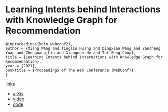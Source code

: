 # Learning Intents behind Interactions with Knowledge Graph for Recommendation

```
@inproceedings{kgin_webconf21,
author = {Xiang Wang and Tinglin Huang and Dingxian Wang and Yancheng Yuan and Zhenguang Liu and Xiangnan He and Tat-Seng Chua},
title = {Learning Intents behind Interactions with Knowledge Graph for Recommendation},
year = {2021},
booktitle = {Proceedings of The Web Conference (WebConf)}
}
```

links
- [arXiv](https://arxiv.org/abs/2102.07057)
- [video](https://www.youtube.com/watch?v=ohqWQRc2Yqw)
- [code](https://github.com/huangtinglin/Knowledge_Graph_based_Intent_Network)
